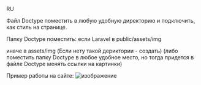 RU

Файл Doctype поместить в любую удобную директорию и подключить, как стиль на странице.

Папку Doctype поместить:
  если Laravel в public/assets/img

  иначе в assets/img (Если нету такой дериктории - создать)
      (либо поместить папку Doctype в любое удобное место, но тогда придется в файле Doctype менять ссылки на картинки)

Пример работы на сайте:
      ![изображение](https://github.com/So0vey/Css-icon-placer-for-links-on-documents/assets/127132701/e02d57ca-7259-4473-8b9e-04517935650e)
